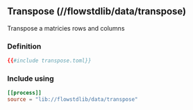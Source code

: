 ## Transpose (//flowstdlib/data/transpose)
Transpose a matricies rows and columns

### Definition
```toml
{{#include transpose.toml}}
```

### Include using
```toml
[[process]]
source = "lib://flowstdlib/data/transpose"
```
